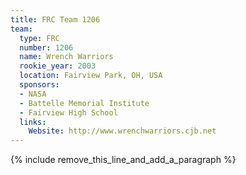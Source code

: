 ```yaml
---
title: FRC Team 1206
team:
  type: FRC
  number: 1206
  name: Wrench Warriors
  rookie_year: 2003
  location: Fairview Park, OH, USA
  sponsors:
  - NASA
  - Battelle Memorial Institute
  - Fairview High School
  links:
    Website: http://www.wrenchwarriors.cjb.net
---
```


{% include remove_this_line_and_add_a_paragraph %}